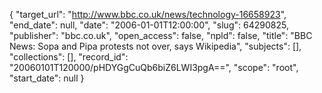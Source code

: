{
  "target_url": "http://www.bbc.co.uk/news/technology-16658923", 
  "end_date": null, 
  "date": "2006-01-01T12:00:00", 
  "slug": 64290825, 
  "publisher": "bbc.co.uk", 
  "open_access": false, 
  "npld": false, 
  "title": "BBC News: Sopa and Pipa protests not over, says Wikipedia", 
  "subjects": [], 
  "collections": [], 
  "record_id": "20060101T120000/pHDYGgCuQb6biZ6LWI3pgA==", 
  "scope": "root", 
  "start_date": null
}

